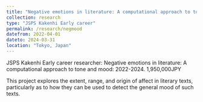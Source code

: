 ```yaml
---
title: "Negative emotions in literature: A computational approach to tone and mood"
collection: research
type: "JSPS Kakenhi Early career"
permalink: /research/negmood
datefrom: 2022-04-01
dateto: 2024-03-31
location: "Tokyo, Japan"
---
```


JSPS Kakenhi Early career researcher: Negative emotions in literature: A computational approach to tone and mood: 2022-2024. 1,950,000JPY

This project explores the extent, range, and origin of affect in literary texts, particularly as to how they can be used to detect the general mood of such texts. 
